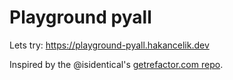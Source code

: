 # Playground pyall

Lets try: https://playground-pyall.hakancelik.dev

Inspired by the @isidentical's [getrefactor.com repo](https://github.com/isidentical/getrefactor.com).
